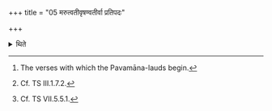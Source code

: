 +++
title = "05 मरुत्वतीवृषण्वतीर्वा प्रतिपदः"

+++

<details><summary>थिते</summary>

5. The Pratipad-verses[^1] should be containing the word marut[^2] or vr̥ṣan.[^3]   

[^1]: The verses with which the Pavamāna-lauds begin.  

[^2]: Cf. TS III.1.7.2.  

[^3]: Cf. TS VII.5.5.1. 
</details>

